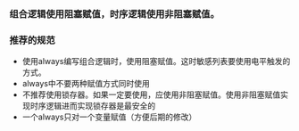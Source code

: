 ### 组合逻辑使用阻塞赋值，时序逻辑使用非阻塞赋值。  
### 推荐的规范  
- 使用always编写组合逻辑时，使用阻塞赋值。这时敏感列表要使用电平触发的方式。  
- always中不要两种赋值方式同时使用  
- 不推荐使用锁存器。如果一定要使用，应使用非阻塞赋值。使用非阻塞赋值实现时序逻辑进而实现锁存器是最安全的  
- 一个always只对一个变量赋值（方便后期的修改）